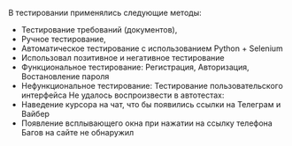 В тестировании применялись следующие методы:
- Тестирование требований (документов),
- Ручное тестирование,
- Автоматическое тестирование с использованием Python + Selenium
- Использовал позитивное и негативное тестирование
- Функциональное тестирование: Регистрация, Авторизация, Востановление пароля
- Нефункциональное тестирование: Тестирование пользовательского интерфейса
Не удалось воспроизвести в автотестах:
- Наведение курсора на чат, что бы появились ссылки на Телеграм и Вайбер
- Появление всплывающего окна при нажатии на ссылку телефона
Багов на сайте не обнаружил
